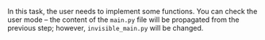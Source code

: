 In this task, the user needs to implement some functions. 
You can check the user mode – the content of the `main.py` file will be propagated from the previous step;
however, `invisible_main.py` will be changed.
